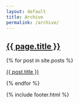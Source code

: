 ```yaml
---
layout: default
title: Archive
permalink: /archive/
---
```


<article>
  <h1><a href="{{ page.permalink | prepend: site.baseurl }}">{{ page.title }}</a></h1>
  {% for post in site.posts %}
    <p>
      <a href="{{ post.url | prepend: site.baseurl }}">{{ post.title }}</a>
    </p>
  {% endfor %}
</article>

{% include footer.html %}